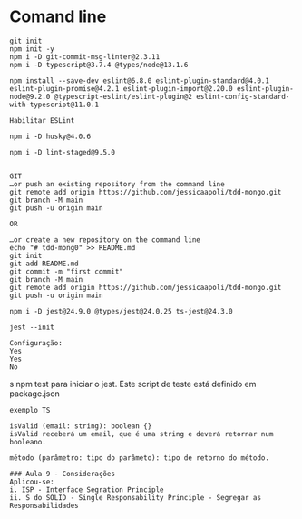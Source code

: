 # Comand line
    git init
    npm init -y
    npm i -D git-commit-msg-linter@2.3.11
    npm i -D typescript@3.7.4 @types/node@13.1.6
    
    npm install --save-dev eslint@6.8.0 eslint-plugin-standard@4.0.1 eslint-plugin-promise@4.2.1 eslint-plugin-import@2.20.0 eslint-plugin-node@9.2.0 @typescript-eslint/eslint-plugin@2 eslint-config-standard-with-typescript@11.0.1
    
    Habilitar ESLint

    npm i -D husky@4.0.6

    npm i -D lint-staged@9.5.0


    GIT 
    …or push an existing repository from the command line
    git remote add origin https://github.com/jessicaapoli/tdd-mongo.git
    git branch -M main
    git push -u origin main

    OR 

    …or create a new repository on the command line
    echo "# tdd-mong0" >> README.md
    git init
    git add README.md
    git commit -m "first commit"
    git branch -M main
    git remote add origin https://github.com/jessicaapoli/tdd-mongo.git
    git push -u origin main

    npm i -D jest@24.9.0 @types/jest@24.0.25 ts-jest@24.3.0

    jest --init

    Configuração: 
    Yes
    Yes
    No
s
    npm test 
    para iniciar o jest. Este script de teste está definido em package.json


    exemplo TS 

    isValid (email: string): boolean {} 
    isValid receberá um email, que é uma string e deverá retornar num booleano.

    método (parâmetro: tipo do parâmeto): tipo de retorno do método.

    ### Aula 9 - Considerações 
    Aplicou-se: 
    i. ISP - Interface Segration Principle
    ii. S do SOLID - Single Responsability Principle - Segregar as Responsabilidades
